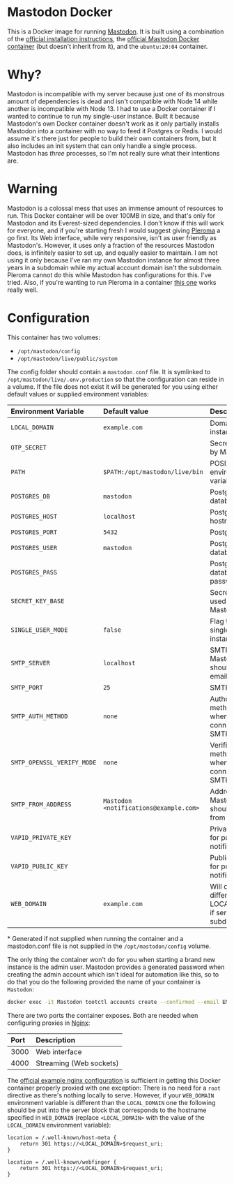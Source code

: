 # Mastodon Docker #

[a]: https://joinmastodon.org
[b]: https://docs.joinmastodon.org/admin/install/
[c]: https://hub.docker.com/r/tootsuite/mastodon
[d]: https://pleroma.social
[e]: https://hub.docker.com/r/jordemort/pleroma
[f]: https://nginx.org
[g]: https://github.com/tootsuite/mastodon/blob/main/dist/nginx.conf

This is a Docker image for running [Mastodon][a]. It is built using a combination of the [official installation instructions][b], the [official Mastodon Docker container][c] (but doesn't inherit from it), and the `ubuntu:20:04` container.

# Why? #

Mastodon is incompatible with my server because just one of its monstrous amount of dependencies is dead and isn't compatible with Node 14 while another is incompatible with Node 13. I had to use a Docker container if I wanted to continue to run my single-user instance. Built it because Mastodon's own Docker container doesn't work as it only partially installs Mastodon into a container with no way to feed it Postgres or Redis. I would assume it's there just for people to build their own containers from, but it also includes an init system that can only handle a single process. Mastodon has *three* processes, so I'm not really sure what their intentions are.

# Warning #

Mastodon is a colossal mess that uses an immense amount of resources to run. This Docker container will be over 100MB in size, and that's only for Mastodon and its Everest-sized dependencies. I don't know if this will work for everyone, and if you're starting fresh I would suggest giving [Pleroma][d] a go first. Its Web interface, while very responsive, isn't as user friendly as Mastodon's. However, it uses only a fraction of the resources Mastodon does, is infinitely easier to set up, and equally easier to maintain. I am not using it only because I've ran my own Mastodon instance for almost three years in a subdomain while my actual account domain isn't the subdomain. Pleroma cannot do this while Mastodon has configurations for this. I've tried. Also, if you're wanting to run Pleroma in a container [this one][e] works really well.

# Configuration #

This container has two volumes:

* `/opt/mastodon/config`
* `/opt/mastodon/live/public/system`

The config folder should contain a `mastodon.conf` file. It is symlinked to `/opt/mastodon/live/.env.production` so that the configuration can reside in a volume. If the file does not exist it will be generated for you using either default values or supplied environment variables:

| Environment Variable       | Default value                          | Description                                                         |
| :------------------------- | :------------------------------------- | :------------------------------------------------------------------ |
| `LOCAL_DOMAIN`             | `example.com`                          | Domain for the instance                                             |
| `OTP_SECRET`               |                                        | Secret key used by Mastodon\*                                       |
| `PATH`                     | `$PATH:/opt/mastodon/live/bin`         | POSIX path environment variable                                     |
| `POSTGRES_DB`              | `mastodon`                             | Postgres database name                                              |
| `POSTGRES_HOST`            | `localhost`                            | Postgres hostname                                                   |
| `POSTGRES_PORT`            | `5432`                                 | Postgres port                                                       |
| `POSTGRES_USER`            | `mastodon`                             | Postgres database user                                              |
| `POSTGRES_PASS`            |                                        | Postgres database user password                                     |
| `SECRET_KEY_BASE`          |                                        | Secret key base used by Mastodon\*                                  |
| `SINGLE_USER_MODE`         | `false`                                | Flag to enable a single-user instance                               |
| `SMTP_SERVER`              | `localhost`                            | SMTP server Mastodon should use to email                            |
| `SMTP_PORT`                | `25`                                   | SMTP port                                                           |
| `SMTP_AUTH_METHOD`         | `none`                                 | Authorization method used when connecting to SMTP server            |
| `SMTP_OPENSSL_VERIFY_MODE` | `none`                                 | Verification method used when connecting to SMTP server             |
| `SMTP_FROM_ADDRESS`        | `Mastodon <notifications@example.com>` | Address Mastodon should email from                                  |
| `VAPID_PRIVATE_KEY`        |                                        | Private key used for push notifications\*                           |
| `VAPID_PUBLIC_KEY`         |                                        | Public key used for push notifications\*                            |
| `WEB_DOMAIN`               | `example.com`                          | Will only be different from LOCAL_DOMAIN if serving from subdomain  |

\* Generated if not supplied when running the container and a mastodon.conf file is not supplied in the `/opt/mastodon/config` volume.

The only thing the container won't do for you when starting a brand new instance is the admin user. Mastodon provides a generated password when creating the admin account which isn't ideal for automation like this, so to do that you do the following provided the name of your container is `Mastodon`:

```bash
docker exec -it Mastodon tootctl accounts create --confirmed --email EMAIL --role admin USERNAME
```

There are two ports the container exposes. Both are needed when configuring proxies in [Nginx][f]:

| Port | Description             |
| :--- | :---------------------- |
| 3000 | Web interface           |
| 4000 | Streaming (Web sockets) |

The [official example nginx configuration][g] is sufficient in getting this Docker container properly proxied with one exception: There is no need for a `root` directive as there's nothing locally to serve. However, if your `WEB_DOMAIN` environment variable is different than the `LOCAL_DOMAIN` one the following should be put into the server block that corresponds to the hostname specified in `WEB_DOMAIN` (replace `<LOCAL_DOMAIN>` with the value of the `LOCAL_DOMAIN` environment variable):

```nginx
location = /.well-known/host-meta {
    return 301 https://<LOCAL_DOMAIN>$request_uri;
}

location = /.well-known/webfinger {
    return 301 https://<LOCAL_DOMAIN>$request_uri;
}
```